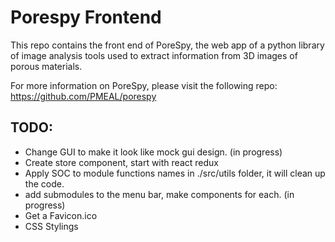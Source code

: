 # Porespy Frontend

This repo contains the front end of PoreSpy, the web app of a python library of image analysis tools used to extract information from 3D images of porous materials.

For more information on PoreSpy, please visit the following repo: https://github.com/PMEAL/porespy


## TODO:

- Change GUI to make it look like mock gui design. (in progress)
- Create store component, start with react redux
- Apply SOC to module functions names in ./src/utils folder, it will clean up the code.
- add submodules to the menu bar, make components for each. (in progress)
- Get a Favicon.ico
- CSS Stylings
